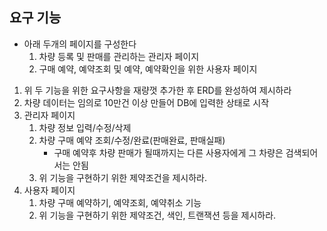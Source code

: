 ## 요구 기능

- 아래 두개의 페이지를 구성한다
  1. 차량 등록 및 판매를 관리하는 관리자 페이지
  2. 구매 예약, 예약조회 및 예약, 예약확인을 위한 사용자 페이지

1. 위 두 기능을 위한 요구사항을 재량껏 추가한 후 ERD를 완성하여 제시하라
2. 차량 데이터는 임의로 10만건 이상 만들어 DB에 입력한 상태로 시작
3. 관리자 페이지
   1. 차량 정보 입력/수정/삭제
   2. 차량 구매 예약 조회/수정/완료(판매완료, 판매실패)
      - 구매 예약후 차량 판매가 될때까지는 다른 사용자에게 그 차량은 검색되어서는 안됨
   3. 위 기능을 구현하기 위한 제약조건을 제시하라.
4. 사용자 페이지
   1. 차량 구매 예약하기, 예약조회, 예약취소 기능
   2. 위 기능을 구현하기 위한 제약조건, 색인, 트랜잭션 등을 제시하라.
